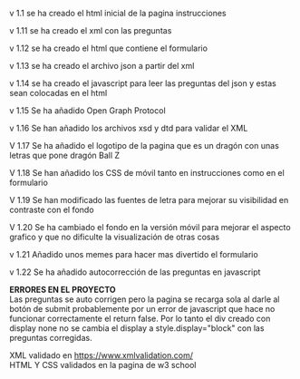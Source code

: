 v 1.1 se ha creado el html inicial de la pagina instrucciones

v 1.11 se ha creado el xml con las preguntas

v 1.12 se ha creado el html que contiene el formulario

v 1.13 se ha creado el archivo json a partir del xml

v 1.14 se ha creado el javascript para leer las preguntas del json y estas sean colocadas en el html

v 1.15 Se ha añadido Open Graph Protocol

v 1.16 Se han añadido los archivos xsd y dtd para validar el XML

V 1.17 Se ha añadido el logotipo de la pagina que es un dragón con unas letras que pone dragón Ball Z

V 1.18 Se han añadido los CSS de móvil tanto en instrucciones como en el formulario

V 1.19 Se han modificado las fuentes de letra para mejorar su visibilidad en contraste con el fondo

V 1.20 Se ha cambiado el fondo en la versión móvil para mejorar el aspecto grafico y que no dificulte la visualización de otras cosas

v 1.21 Añadido unos memes para hacer mas divertido el formulario

v 1.22 Se ha añadido autocorrección de las preguntas en javascript

<strong>ERRORES EN EL PROYECTO</strong> <br/>
Las preguntas se auto corrigen pero la pagina se recarga sola al darle al botón de submit probablemente por un error de javascript que hace no funcionar correctamente el return false. Por lo tanto el div creado con display none no se cambia el display a style.display="block" con las preguntas corregidas.


XML validado en https://www.xmlvalidation.com/<br/>
HTML Y CSS validados en la pagina de w3 school
